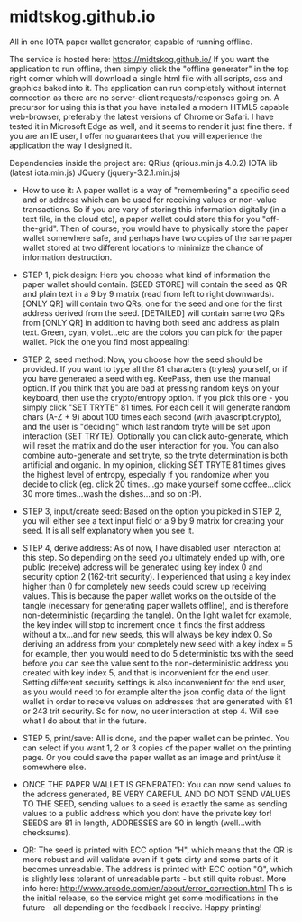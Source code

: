 # midtskog.github.io
All in one IOTA paper wallet generator, capable of running offline.

The service is hosted here: https://midtskog.github.io/
If you want the application to run offline, then simply click the "offline generator" in the top right corner which will download a single html file with all scripts, css and graphics baked into it. The application can run completely without internet connection as there are no server-client requests/responses going on.
A precursor for using this is that you have installed a modern HTML5 capable web-browser, preferably the latest versions of Chrome or Safari. I have tested it in Microsoft Edge as well, and it seems to render it just fine there. If you are an IE user, I offer no guarantees that you will experience the application the way I designed it.

Dependencies inside the project are:
QRius (qrious.min.js 4.0.2)
IOTA lib (latest iota.min.js)
JQuery (jquery-3.2.1.min.js)

- How to use it:
A paper wallet is a way of "remembering" a specific seed and or address which can be used for receiving values or non-value transactions. So if you are vary of storing this information digitally (in a text file, in the cloud etc), a paper wallet could store this for you "off-the-grid". Then of course, you would have to physically store the paper wallet somewhere safe, and perhaps have two copies of the same paper wallet stored at two different locations to minimize the chance of information destruction.

- STEP 1, pick design:
Here you choose what kind of information the paper wallet should contain.
[SEED STORE] will contain the seed as QR and plain text in a 9 by 9 matrix (read from left to right downwards).
[ONLY QR] will contain two QRs, one for the seed and one for the first address derived from the seed.
[DETAILED] will contain same two QRs from [ONLY QR] in addition to having both seed and address as plain text.
Green, cyan, violet...etc are the colors you can pick for the paper wallet. Pick the one you find most appealing!

- STEP 2, seed method:
Now, you choose how the seed should be provided. If you want to type all the 81 characters (trytes) yourself, or if you have generated a seed with eg. KeePass, then use the manual option.
If you think that you are bad at pressing random keys on your keyboard, then use the crypto/entropy option. If you pick this one - you simply click "SET TRYTE" 81 times. For each cell it will generate random chars (A-Z + 9) about 100 times each second (with javascript.crypto), and the user is "deciding" which last random tryte will be set upon interaction (SET TRYTE).
Optionally you can click auto-generate, which will reset the matrix and do the user interaction for you. You can also combine auto-generate and set tryte, so the tryte determination is both artificial and organic.
In my opinion, clicking SET TRYTE 81 times gives the highest level of entropy, especially if you randomize when you decide to click (eg. click 20 times...go make yourself some coffee...click 30 more times...wash the dishes...and so on :P).

- STEP 3, input/create seed:
Based on the option you picked in STEP 2, you will either see a text input field or a 9 by 9 matrix for creating your seed. It is all self explanatory when you see it.

- STEP 4, derive address:
As of now, I have disabled user interaction at this step. So depending on the seed you ultimately ended up with, one public (receive) address will be generated using key index 0 and security option 2 (162-trit security). I experienced that using a key index higher than 0 for completely new seeds could screw up receiving values. This is because the paper wallet works on the outside of the tangle (necessary for generating paper wallets offline), and is therefore non-deterministic (regarding the tangle). On the light wallet for example, the key index will stop to increment once it finds the first address without a tx...and for new seeds, this will always be key index 0. So deriving an address from your completely new seed with a key index = 5 for example, then you would need to do 5 deterministic txs with the seed before you can see the value sent to the non-deterministic address you created with key index 5, and that is inconvenient for the end user. Setting different security settings is also inconvenient for the end user, as you would need to for example alter the json config data of the light wallet in order to receive values on addresses that are generated with 81 or 243 trit security.
So for now, no user interaction at step 4. Will see what I do about that in the future.

- STEP 5, print/save:
All is done, and the paper wallet can be printed. You can select if you want 1, 2 or 3 copies of the paper wallet on the printing page. Or you could save the paper wallet as an image and print/use it somewhere else.

- ONCE THE PAPER WALLET IS GENERATED:
You can now send values to the address generated, BE VERY CAREFUL AND DO NOT SEND VALUES TO THE SEED, sending values to a seed is exactly the same as sending values to a public address which you dont have the private key for!
SEEDS are 81 in length, ADDRESSES are 90 in length (well...with checksums).

- QR:
The seed is printed with ECC option "H", which means that the QR is more robust and will validate even if it gets dirty and some parts of it becomes unreadable.
The address is printed with ECC option "Q", which is slightly less tolerant of unreadable parts - but still quite robust.
More info here: http://www.qrcode.com/en/about/error_correction.html
This is the initial release, so the service might get some modifications in the future - all depending on the feedback I receive.
Happy printing!
